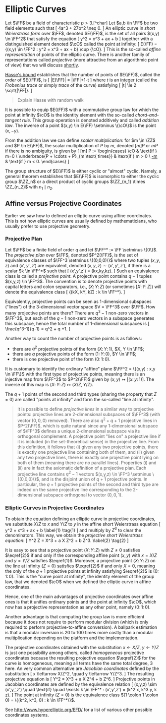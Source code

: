 # Elliptic Curves

Let $\FF$ be a field of characteristic $p>3$.[^char]
Let $a,b \in \FF$ be two field elements such that
\[
 4a^3 + 27b^2 \neq 0.
\]
An elliptic curve in *short Weierstrass form* over $\FF$, denoted $E(\FF)$, is the set of all pairs $(x,y) \in \FF^2$ that satisfy the equation
\[
 y^2 = x^3 + ax + b
\]
together with a distinguished element denoted $\cO$ called the point at infinity:
\[
 E(\FF) = \{(x,y) \in \FF^2 : y^2 = x^3 + ax + b\} \cup \{\cO\}.
\]
This is the so-called *affine representation* of points of the elliptic curve.
There is another family of representations called *projective* (more attractive from an algorithmic point of view) that we will discuss [shortly](#affine-versus-projective-coordinates).

[Hasse's bound](https://en.wikipedia.org/wiki/Hasse%27s_theorem_on_elliptic_curves) establishes that the number of points of $E(\FF)$, called the *order* of $E(\FF)$, is
\[
 |E(\FF)| = |\FF|+1-t
\]
where $t$ is an integer (called the *Frobenius trace* or simply *trace* of the curve) satisfying
\[
 |t| \le 2 \sqrt{|\FF|}.
\]

> Explain Hasse with random walk

It is possible to equip $E(\FF)$ with a commutative group law for which the point at infinity $\cO$ is the identity element with the so-called *chord-and-tangent rule*.
This group operation is denoted additively and called *addition law*.
The inverse of a point $(x,y) \in E(\FF) \setminus \{\cO\}$ is the point $(x,-y)$.

From the addition law we can define *scalar multiplication*: for $m \in \ZZ$ and $P \in E(\FF)$, the scalar multiplication of $P$ by $m$, denoted $[m]P$ or $mP$ if there is no ambiguity, is given by
\[
 [m] P :=
 \begin{cases}
  \cO & \text{if } m=0 \\
  \underbrace{P + \cdots + P}_{m \text{ times}} & \text{if } m > 0 \\
  [-m](-P) & \text{if } m < 0.
 \end{cases}
\]

The group structure of $E(\FF)$ is either cyclic or "almost" cyclic.
Namely, a general theorem establishes that $E(\FF)$ is isomorphic to either the cyclic group $\ZZ_n$ or a direct product of cyclic groups $\ZZ_{n_1} \times \ZZ_{n_2}$ with $n_1 \mid n_2$.

## Affine versus Projective Coordinates

Earlier we saw how to defined an elliptic curve using affine coordinates.
This is not how elliptic curves are usually defined by mathematicians, who usually prefer to use projective geometry.

### Projective Plan

Let $\FF$ be a finite field of order $q$ and let $\FF^* := \FF \setminus \{0\}$.
The *projective plan* over $\FF$, denoted $P^2(\FF)$, is the set of equivalence classes of $\FF^3 \setminus \{(0,0,0)\}$ where two tuples $(x,y,z)$ and $(x',y',z')$ are equivalent, denoted $(x,y,z) \sim (x',y',z')$, if there is a scalar $k \in \FF^*$ such that
\[
 (x',y',z') = (kx,ky,kz).
\]
Such an equivalence class is called a *projective point*.
A projective point contains $q-1$ tuples $(x,y,z) \in \FF^3$.
The convention is to denote projective points with capital letters and colon separators, i.e., $(X \colon Y \colon Z)$ (or sometimes $[X \colon Y \colon Z]$) will denote the equivalence class
\[
 \{(kX, kY, kZ) : k \in \FF^*\}.
\]

Equivalently, projective points can be seen as 1-dimensional subspaces ("lines") of the 3-dimensional vector space $V = \FF^3$ over $\FF$.
How many projective points are there?
There are $q^3-1$ non-zero vectors in $\FF^3$, but each of the $q-1$ non-zero vectors in a subspace generates this subspace, hence the total number of 1-dimensional subspaces is
\[
 \frac{q^3-1}{q-1} = q^2 + q +1.
\]

Another way to count the number of projective points is as follows:

- there are $q^2$ projective points of the form $(X \colon Y \colon 1)$, $X, Y \in \FF$;
- there are $q$ projective points of the form $(1 \colon Y \colon 0)$, $Y \in \FF$;
- there is one projective point of the form $(0 \colon 1 \colon 0)$.

It is customary to identify the ordinary "affine" plane $\FF^2 = \{(x,y) : x,y \in \FF\}$ with the first type of projective points, meaning there is an injective map from $\FF^2$ to $P^2(\FF)$ given by $(x,y) \mapsto [(x \colon y \colon 1)]$.
The inverse of this map is $(X \colon Y \colon Z) \mapsto (X/Z, Y/Z)$.

The $q+1$ points of the second and third types (sharing the property that $Z=0$) are called "points at infinity" and form the so-called "line at infinity".

> It is possible to define *projective lines* in a similar way to projective points: projective lines are 2-dimensional subspaces of $\FF^3$ (with vector $(0,0,0)$ removed).
There are also $q^2 + q + 1$ projective lines in $P^2(\FF)$, which is quite natural since any 1-dimensional subspace of $\FF^3$ defines a unique 2-dimensional subspace via its orthogonal complement.
A projective point "lies on" a projective line if it is included (in the set-theoretical sense) in the projective line.
From this definition, it follows that (i) given any two projective points, there is exactly one projective line containing both of them, and (ii) given any two projective lines, there is exactly one projective point lying on both of them (meaning there are no parallel lines). Properties (i) and (ii) are in fact the axiomatic definition of a projective plan.
Each projective line contains $q^2-1$ vectors $(x,y,z) \in \FF^3 \setminus \{(0,0,0)\}$, and is the disjoint union of $q+1$ projective points.
In particular, the $q+1$ projective points of the second and third type are indeed on the same projective line corresponding to the 2-dimensional subspace orthogonal to vector $(0,0,1)$.

### Elliptic Curves in Projective Coordinates

To obtain the equation defining an elliptic curve in projective coordinates, we substitute $X/Z$ to $x$ and $Y/Z$ to $y$ in the affine short Weierstrass equation
\[
 y^2 = x^3 + ax + b \label{1} \tag{1}
\]
and multiply by $Z^3$ to clear the denominators.
This way, we obtain the *projective short Weierstrass equation*:
\[
 Y^2 Z = X^3 + a X Z^2 + b Z^3. \label{2} \tag{2}
\]

It is easy to see that a projective point $(X \colon Y \colon Z)$ with $Z \neq 0$  satisfies $\eqref{2}$ if and only if the corresponding affine point $(x,y)$ with $x=X/Z$ and $y=Y/Z$ satisfies $\eqref{1}$.
Moreover, a projective point $(X \colon Y \colon Z)$ on the line at infinity ($Z=0$) satisfies $\eqref{2}$ if and only $X=0$, meaning the only of the $q+1$ projective points at infinity satisfying $\eqref{2}$ is $(0 \colon 1 \colon 0)$.
This is the "curve point at infinity", the identity element of the group law, that we denoted $\cO$ when we defined the elliptic curve in affine coordinates.

Hence, one of the main advantages of projective coordinates over affine ones is that it unifies ordinary points and the point at infinity $\cO$, which now has a projective representation as any other point, namely $(0 \colon 1 \colon 0)$.

Another advantage is that computing the group law is more efficient because it does not require to perform modular division (which is only required to perform projective-to-affine conversion).
A ballpark estimation is that a modular inversion is 20 to 100 times more costly than a modular multiplication depending on the platform and the implementation.

The projective coordinates obtained with the substitution $x \leftarrow X/Z$, $y \leftarrow Y/Z$ is just one possibility among others, called *homogeneous* projective coordinates because the resulting projective equation $\eqref{2}$ for the curve is homogeneous, meaning all terms have the same total degree, 3 here.
An very common alternative are *Jacobian coordinates* defined by the substitution
\[
 x \leftarrow X/Z^2, \quad y \leftarrow Y/Z^3.
\]
The resulting projective equation is
\[
 Y^2 = X^3 + a X Z^4 + b Z^6.
\]
Projective points in Jacobian coordinates are defined by the equivalence relation
\[
 (x,y,z) \sim (x',y,',z') \quad \text{if} \quad \exists k \in \FF^* : (x',y',z') = (k^2 x, k^3 y, k z).
\]
The point at infinity ($Z=0$) is the equivalence class $(1 \colon 1 \colon 0) = \{(k^2, k^3, 0) : k \in \FF^*\}$.

See <http://www.hyperelliptic.org/EFD/> for a list of various other possible coordinates systems.

